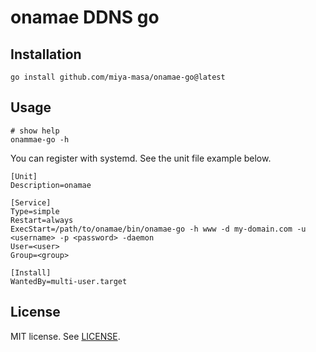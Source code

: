 # onamae DDNS go

## Installation

```
go install github.com/miya-masa/onamae-go@latest
```

## Usage

```
# show help
onammae-go -h
```

You can register with systemd. See the unit file example below.

```
[Unit]
Description=onamae

[Service]
Type=simple
Restart=always
ExecStart=/path/to/onamae/bin/onamae-go -h www -d my-domain.com -u <username> -p <password> -daemon
User=<user>
Group=<group>

[Install]
WantedBy=multi-user.target
```

## License

MIT license. See [LICENSE](./LICENSE).
